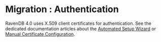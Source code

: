 ﻿# Migration : Authentication

RavenDB 4.0 uses X.509 client certificates for authentication. See the dedicated documentation articles about the [Automated Setup Wizard](../../start/installation/setup-wizard) or [Manual Certificate Configuration](../../server/security/authentication/certificate-configuration).
